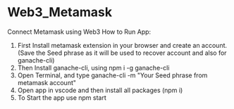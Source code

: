 # Web3_Metamask
Connect Metamask using Web3
How to Run App:
1. First Install metamask extension in your browser and create an account. (Save the Seed phrase as it will be used to recover account and also for ganache-cli)
2. Then Install ganache-cli, using npm i -g ganache-cli
3. Open Terminal, and type ganache-cli -m "Your Seed phrase from metamask account"
4. Open app in vscode and then install all packages (npm i)
5. To Start the app use npm start
